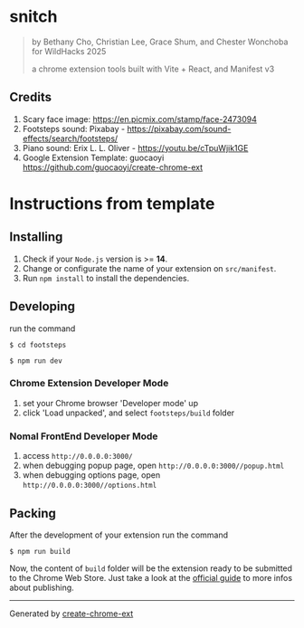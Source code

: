 # snitch
> by Bethany Cho, Christian Lee, Grace Shum, and Chester Wonchoba for WildHacks 2025
> 
> a chrome extension tools built with Vite + React, and Manifest v3

## Credits
1. Scary face image: https://en.picmix.com/stamp/face-2473094
2. Footsteps sound: Pixabay - https://pixabay.com/sound-effects/search/footsteps/
3. Piano sound: Erix L. L. Oliver - https://youtu.be/cTpuWjik1GE
4. Google Extension Template: guocaoyi https://github.com/guocaoyi/create-chrome-ext


# Instructions from template

## Installing

1. Check if your `Node.js` version is >= **14**.
2. Change or configurate the name of your extension on `src/manifest`.
3. Run `npm install` to install the dependencies.

## Developing

run the command

```shell
$ cd footsteps

$ npm run dev
```

### Chrome Extension Developer Mode

1. set your Chrome browser 'Developer mode' up
2. click 'Load unpacked', and select `footsteps/build` folder

### Nomal FrontEnd Developer Mode

1. access `http://0.0.0.0:3000/`
2. when debugging popup page, open `http://0.0.0.0:3000//popup.html`
3. when debugging options page, open `http://0.0.0.0:3000//options.html`

## Packing

After the development of your extension run the command

```shell
$ npm run build
```

Now, the content of `build` folder will be the extension ready to be submitted to the Chrome Web Store. Just take a look at the [official guide](https://developer.chrome.com/webstore/publish) to more infos about publishing.

---

Generated by [create-chrome-ext](https://github.com/guocaoyi/create-chrome-ext)
